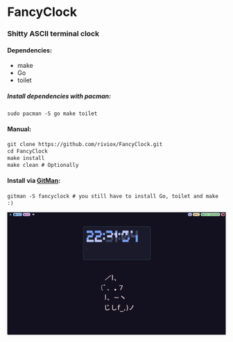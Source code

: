 # FancyClock
### Shitty ASCII terminal clock
#### Dependencies:
- make
- Go
- toilet
##### Install dependencies with pacman:
```
sudo pacman -S go make toilet
```
#### Manual:
```
git clone https://github.com/riviox/FancyClock.git
cd FancyClock
make install
make clean # Optionally
```
#### Install via [GitMan](https://github.com/riviox/GitMan):
```
gitman -S fancyclock # you still have to install Go, toilet and make :)
```
![Alt text](imgs/image.png)
